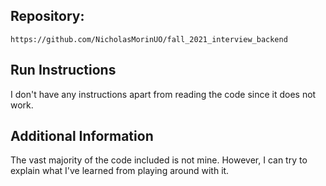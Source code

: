 ## Repository: 

```
https://github.com/NicholasMorinUO/fall_2021_interview_backend
```

## Run Instructions

I don't have any instructions apart from reading the code since it does not work.

## Additional Information
The vast majority of the code included is not mine. However, I can try to explain what I've learned from playing around with it.

